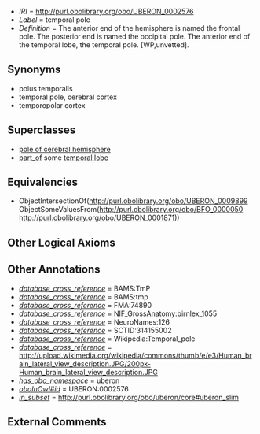  * *IRI* = http://purl.obolibrary.org/obo/UBERON_0002576
 * *Label* = temporal pole
 * *Definition* = The anterior end of the hemisphere is named the frontal pole. The posterior end is named the occipital pole. The anterior end of the temporal lobe, the temporal pole. [WP,unvetted].

## Synonyms

 * polus temporalis
 * temporal pole, cerebral cortex
 * temporopolar cortex

## Superclasses

 * [pole of cerebral hemisphere](../../UBERON/99/UBERON_0009899.md)
 * [part_of](../../BFO/50/BFO_0000050.md) some [temporal lobe](../../UBERON/71/UBERON_0001871.md)

## Equivalencies

 * ObjectIntersectionOf(<http://purl.obolibrary.org/obo/UBERON_0009899> ObjectSomeValuesFrom(<http://purl.obolibrary.org/obo/BFO_0000050> <http://purl.obolibrary.org/obo/UBERON_0001871>))

## Other Logical Axioms


## Other Annotations

 * *[database_cross_reference](../../ef/oboInOwl#hasDbXref.md)* = BAMS:TmP
 * *[database_cross_reference](../../ef/oboInOwl#hasDbXref.md)* = BAMS:tmp
 * *[database_cross_reference](../../ef/oboInOwl#hasDbXref.md)* = FMA:74890
 * *[database_cross_reference](../../ef/oboInOwl#hasDbXref.md)* = NIF_GrossAnatomy:birnlex_1055
 * *[database_cross_reference](../../ef/oboInOwl#hasDbXref.md)* = NeuroNames:126
 * *[database_cross_reference](../../ef/oboInOwl#hasDbXref.md)* = SCTID:314155002
 * *[database_cross_reference](../../ef/oboInOwl#hasDbXref.md)* = Wikipedia:Temporal_pole
 * *[database_cross_reference](../../ef/oboInOwl#hasDbXref.md)* = http://upload.wikimedia.org/wikipedia/commons/thumb/e/e3/Human_brain_lateral_view_description.JPG/200px-Human_brain_lateral_view_description.JPG
 * *[has_obo_namespace](../../ce/oboInOwl#hasOBONamespace.md)* = uberon
 * *[oboInOwl#id](../../id/oboInOwl#id.md)* = UBERON:0002576
 * *[in_subset](../../et/oboInOwl#inSubset.md)* = http://purl.obolibrary.org/obo/uberon/core#uberon_slim

## External Comments

